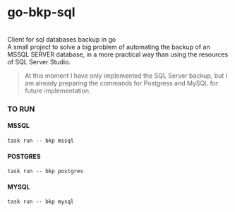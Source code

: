 # go-bkp-sql

<br/>
Client for sql databases backup in go

<br/>
A small project to solve a big problem of automating the backup of an MSSQL SERVER database, in a more practical way than using the resources of SQL Server Studio.

<br/>

> At this moment I have only implemented the SQL Server backup, but I am already preparing the commands for Postgress and MySQL for future implementation.

### TO RUN

#### MSSQL

```shell
task run -- bkp mssql
```

#### POSTGRES

```shell
task run -- bkp postgres
```

#### MYSQL

```shell
task run -- bkp mysql
```
